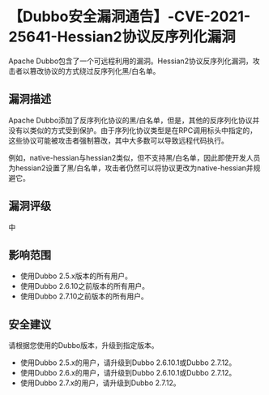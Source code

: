 # 【Dubbo安全漏洞通告】-CVE-2021-25641-Hessian2协议反序列化漏洞

Apache Dubbo包含了一个可远程利用的漏洞。Hessian2协议反序列化漏洞，攻击者以篡改协议的方式绕过反序列化黑/白名单。

## 漏洞描述

Apache Dubbo添加了反序列化协议的黑/白名单，但是，其他的反序列化协议并没有以类似的方式受到保护。由于序列化协议类型是在RPC调用标头中指定的，这些协议可能被攻击者强制篡改，其中大多数可以导致远程代码执行。

例如，native-hessian与hessian2类似，但不支持黑/白名单，因此即使开发人员为hessian2设置了黑/白名单，攻击者仍然可以将协议更改为native-hessian并规避它。

## 漏洞评级

中

## 影响范围

-   使用Dubbo 2.5.x版本的所有用户。
-   使用Dubbo 2.6.10之前版本的所有用户。
-   使用Dubbo 2.7.10之前版本的所有用户。

## 安全建议

请根据您使用的Dubbo版本，升级到指定版本。

-   使用Dubbo 2.5.x的用户，请升级到Dubbo 2.6.10.1或Dubbo 2.7.12。
-   使用Dubbo 2.6.x的用户，请升级到Dubbo 2.6.10.1或Dubbo 2.7.12。
-   使用Dubbo 2.7.x的用户，请升级到Dubbo 2.7.12。


